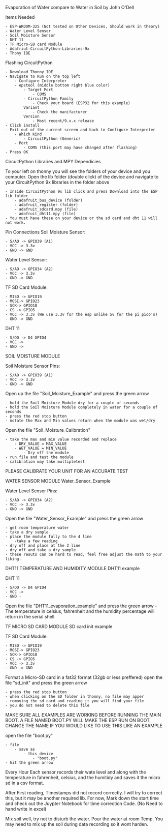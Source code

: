 Evaporation of Water compare to Water in Soil by John O'Dell 

Items Needed

    - ESP-WROOM-32S (Not tested on Other Devices, Should work in theory) 
    - Water Level Sensor
    - Soil Moisture Sensor
    - DHT 11
    - TF Micro-SD card Module
    - Adafriut-CircuitPython-Libraries-9x
    - Thony IDE 

Flashing CircuitPython

    - Download Thonny IDE
    - Navigate to Run on the top left
        - Configure Interpreter 
        - epstool (middle bottom right blue color)
            - Target Port
                - COMS 
            - CircuitPython Family
                - Check your board (ESP32 for this example)
            Variant
                - Check the manifacturer
            Version
                - Most recent/9.x.x release
    - Click install
    - Exit out of the current screen and back to Configure Interpreter
        - Which Kind
            - CircuitPython (Generic)
        - Port 
            - COMS (this port may have changed after flashing)
    - Press OK

CircuitPython Libraries and MPY Dependicies 

To your left on thonny you will see the folders of your device and you computer.
Open the lib folder (double click) of the device and navigate to your CircuitPython 9x libraries in the folder above

    - Inside CircuitPython 9x lib click and press Download into the ESP lib folder
        - adafruit_bus_device (folder)
        - adafruit_register (folder)
        - adafruit_sdcard.mpy (file)
        - adafruit_dht11.mpy (file)
    - You must have these on your device or the sd card and dht 11 will not work.

Pin Connections
Soil Moisture Sensor:

    - S/AO -> GPIO39 (A1)
    - VCC -> 3.3v
    - GND -> GND

Water Level Sensor:

    - S/AO -> GPIO34 (A2)
    - VCC -> 3.3v
    - GND -> GND

TF SD Card Module:

    - MISO -> GPIO19
    - MOSI-> GPIO23
    - SCK-> GPIO18
    - CS -> GPIO5
    - VCC -> 3.3v (We use 3.3v for the esp unlike 5v for the pi pico's)
    - GND -> GND

DHT 11

    - S/DO -> D4 GPIO4
    - VCC ->
    - GND ->

SOIL MOISTURE MODULE 

Soil Moisture Sensor Pins:

    - S/AO -> GPIO39 (A1)
    - VCC -> 3.3v
    - GND -> GND

Open up the file "Soil_Moisture_Example" and press the green arrow

    - hold the Soil Moisture Module dry for a couple of seconds
    - hold the Soil Moisture Module completely in water for a couple of seconds
    - press the red stop button
    - notate the Max and Min values return when the module was wet/dry

Open the file "Soil_Moisture_Calibration"

    - take the max and min value recorded and replace
        - DRY_VALUE = MAX_VALUE 
        - WET_VALUE = MIN_VALUE
            - Dry off the module
    - run file and test the module 
    - calibration may take multipletest

PLEASE CALIBRATE YOUR UNIT FOR AN ACCURATE TEST

WATER SENSOR MODULE
Water_Sensor_Example

Water Level Sensor Pins:

    - S/AO -> GPIO34 (A2)
    - VCC -> 3.3v
    - GND -> GND

Open the file "Water_Sensor_Example" and press the green arrow

    - get room temperature water
    - take a dry sample
    - place the module fully to the 4 line
        -take a few reading
    - dry off and place at the 2 line
    - dry off and take a dry sample
    - these resuts can be hard to read, feel free adjust the math to your liking.

DHT11 TEMPERATURE AND HUMIDITY MODULE
DHT11 example

DHT 11

    - S/DO -> D4 GPIO4
    - VCC ->
    - GND -

Open the file "DHT11_evaporation_example" and press the green arrow
    - The temperature in celsius, fahrenheit and the humidity percentage will return in the serial shell

TF MICRO SD CARD MODULE
SD card init example

TF SD Card Module:

    - MISO -> GPIO19
    - MOSI-> GPIO23
    - SCK-> GPIO18
    - CS -> GPIO5
    - VCC -> 3.3v 
    - GND -> GND

Format a Micro-SD card in a fat32 format (32gb or less preffered)
open the file "sd_init" and press the green arrow

    - press the red stop button
    - when clicking on the SD folder in thonny, no file may apper
    - removing the sd card and reading it you will find your file
    - you do not need to delete this file 

MAKE SURE ALL EXAMPLES ARE WORKING BEFORE RUNNING THE MAIN BOOT.
A FILE NAMED BOOT.PY WILL MAKE THE ESP RUN ON BOOT, CHANGE THE NAME IF YOU WOULD LIKE TO USE THIS LIKE AN EXAMPLE

open the file "boot.py"

    - file 
        - save as 
            - this device
                - "boot.py"
    - hit the green arrow

Every Hour Each sensor records their wate level and along with the temperature in fahrenheit, celsius, and the humitidy and saves it the micro sd in a csv format.

After First reading, Timestamps did not record correctly. I will try to correct this, but it may be another required lib. For now, Mark down the start time and check out the Juypter Notebook for time correction Code.  (No Need to hand write in excel)

Mix soil well, try not to disturb the water.
Pour the water at room Temp. 
You may need to mix up the soil during data recording so it wont harden. 
